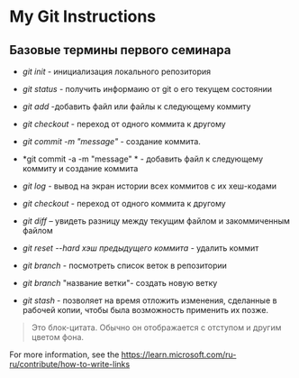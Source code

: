# My Git Instructions

## Базовые термины первого семинара

* *git init* - инициализация локального репозитория

* *git status* - получить информаию от git о его текущем состоянии

* *git add* -добавить файл или файлы к следующему коммиту
* *git checkout* - переход от одного коммита к другому
* *git commit -m "mеssage"* - создание коммита.

* *git commit -a -m "message" * - добавить файл к следующему коммиту и создание коммита

* *git log* - вывод на экран истории всех коммитов с их хеш-кодами

* *git checkout* - переход от одного коммита к другому

* *git diff* – увидеть разницу между текущим файлом и закоммиченным файлом

* *git reset --hard хэш предыдущего коммита* - удалить коммит

* *git branch* - посмотреть список веток в репозитории

* *git branch* "название ветки"- создать новую ветку

* *git stash* - позволяeт на время отложить изменения, сделанные в рабочей копии, чтобы была возможность применить их позже.

>Это блок-цитата. Обычно он отображается с отступом и другим цветом фона.

 For more information, see the https://learn.microsoft.com/ru-ru/contribute/how-to-write-links
 